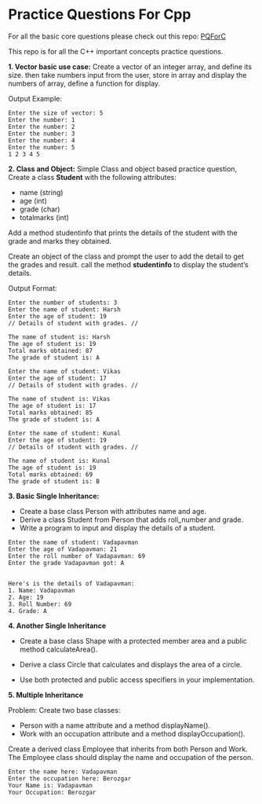 # Practice Questions For Cpp
For all the basic core questions please check out this repo: [PQForC](https://github.com/VadaPavMan/Basic-Practice-Questions-for-C)

This repo is for all the C++ important concepts practice questions.

**1. Vector basic use case:**
Create a vector of an integer array, and define its size. then take numbers input from the user, store in array and display the numbers of array, define a function for display.

Output Example: 
```
Enter the size of vector: 5
Enter the number: 1
Enter the number: 2
Enter the number: 3
Enter the number: 4
Enter the number: 5
1 2 3 4 5
```

**2. Class and Object:**
Simple Class and object based practice question, Create a class **Student** with the following attributes:
- name (string)
- age (int)
- grade (char)
- totalmarks (int)

Add a method studentinfo that prints the details of the student with the grade and marks they obtained.

Create an object of the class and prompt the user to add the detail to get the grades and result. call the method **studentinfo** to display the student’s details.

Output Format:
```
Enter the number of students: 3
Enter the name of student: Harsh
Enter the age of student: 19
// Details of student with grades. //

The name of student is: Harsh
The age of student is: 19
Total marks obtained: 87
The grade of student is: A

Enter the name of student: Vikas
Enter the age of student: 17
// Details of student with grades. //

The name of student is: Vikas
The age of student is: 17
Total marks obtained: 85
The grade of student is: A

Enter the name of student: Kunal 
Enter the age of student: 19
// Details of student with grades. //

The name of student is: Kunal
The age of student is: 19
Total marks obtained: 69
The grade of student is: B
```
**3. Basic Single Inheritance:**
- Create a base class Person with attributes name and age.
- Derive a class Student from Person that adds roll_number and grade.
- Write a program to input and display the details of a student.
```
Enter the name of student: Vadapavman
Enter the age of Vadapavman: 21
Enter the roll number of Vadapavman: 69
Enter the grade Vadapavman got: A


Here's is the details of Vadapavman:
1. Name: Vadapavman
2. Age: 19
3. Roll Number: 69
4. Grade: A
```

**4. Another Single Inheritance**

- Create a base class Shape with a protected member area and a public method calculateArea().

- Derive a class Circle that calculates and displays the area of a circle.

- Use both protected and public access specifiers in your implementation.

**5. Multiple Inheritance**

Problem:
Create two base classes:
- Person with a name attribute and a method displayName().
- Work with an occupation attribute and a method displayOccupation().

Create a derived class Employee that inherits from both Person and Work. The Employee class should display the name and occupation of the person.
```
Enter the name here: Vadapavman
Enter the occupation here: Berozgar 
Your Name is: Vadapavman
Your Occupation: Berozgar
```
